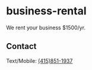 # business-rental

We rent your business $1500/yr.

## Contact

Text/Mobile: [(415)851-1937](tel:4158511937)

